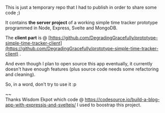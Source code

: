 This is just a temporary repo that I had to publish in order to share some code ;)

It contains __the server project__ of a working simple time tracker prototype programmed in Node, Express, Svelte and MongoDB.

The __client part__ is @ [https://github.com/DegradingGracefully/prototype-simple-time-tracker-client](https://github.com/DegradingGracefully/prototype-simple-time-tracker-client) .

And even though I plan to open source this app eventually, it currently doesn't have enough features (plus source code needs some refactoring and cleaning).

So, in a word, don't try to use it :p

~~<br />
Thanks Wisdom Ekpot which code @ https://codesource.io/build-a-blog-app-with-expressjs-and-sveltejs/ I used to boostrap this project.
